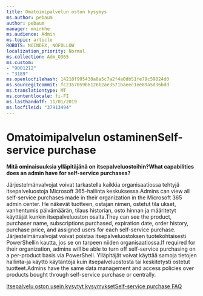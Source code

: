```yaml
---
title: Omatoimipalvelun oston kysymys
ms.author: pebaum
author: pebaum
manager: mnirkhe
ms.audience: Admin
ms.topic: article
ROBOTS: NOINDEX, NOFOLLOW
localization_priority: Normal
ms.collection: Adm_O365
ms.custom:
- "9001212"
- "3189"
ms.openlocfilehash: 14218f995430a8a5c7a2f4a0db51fe79c59824d0
ms.sourcegitcommit: fc2357059b6126b2ae3571baeec1ee89a5d36bdd
ms.translationtype: MT
ms.contentlocale: fi-FI
ms.lasthandoff: 11/01/2019
ms.locfileid: "37913494"
---
```

# <a name="self-service-purchase"></a><span data-ttu-id="70b01-102">Omatoimipalvelun ostaminen</span><span class="sxs-lookup"><span data-stu-id="70b01-102">Self-service purchase</span></span>

<span data-ttu-id="70b01-103">**Mitä ominaisuuksia ylläpitäjänä on itsepalveluostoihin?**</span><span class="sxs-lookup"><span data-stu-id="70b01-103">**What capabilities does an admin have for self-service purchases?**</span></span>

<span data-ttu-id="70b01-104">Järjestelmänvalvojat voivat tarkastella kaikkia organisaatiossa tehtyjä itsepalveluostoja Microsoft 365-hallinta keskuksessa.</span><span class="sxs-lookup"><span data-stu-id="70b01-104">Admins can view all self-service purchases made in their organization in the Microsoft 365 admin center.</span></span> <span data-ttu-id="70b01-105">He näkevät tuotteen, ostajan nimen, ostetut tila ukset, vanhentumis päivämäärän, tilaus historian, osto hinnan ja määritetyt käyttäjät kunkin itsepalveluoston osalta.</span><span class="sxs-lookup"><span data-stu-id="70b01-105">They can see the product, purchaser name, subscriptions purchased, expiration date, order history, purchase price, and assigned users for each self-service purchase.</span></span>  <span data-ttu-id="70b01-106">Järjestelmänvalvojat voivat poistaa itsepalveluostoksen tuotekohtaisesti PowerShellin kautta, jos se on tarpeen niiden organisaatiossa.</span><span class="sxs-lookup"><span data-stu-id="70b01-106">If required for their organization, admins will be able to turn off self-service purchasing on a per-product basis via PowerShell.</span></span>  <span data-ttu-id="70b01-107">Ylläpitäjät voivat käyttää samoja tietojen hallinta-ja käyttö käytäntöjä kuin itsepalveluostosta tai keskitetysti ostetut tuotteet.</span><span class="sxs-lookup"><span data-stu-id="70b01-107">Admins have the same data management and access policies over products bought through self-service purchase or centrally.</span></span>

[<span data-ttu-id="70b01-108">Itsepalvelu oston usein kysytyt kysymykset</span><span class="sxs-lookup"><span data-stu-id="70b01-108">Self-service purchase FAQ</span></span>](https://aka.ms/self-service-purchase-faq)

